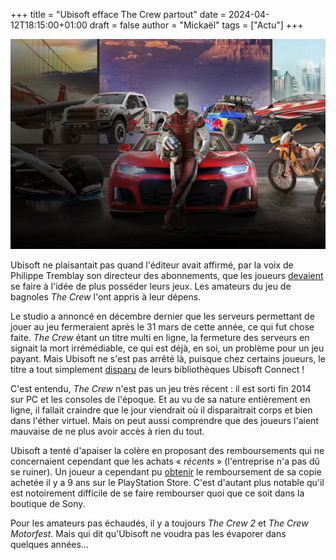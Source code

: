+++
title = "Ubisoft efface The Crew partout"
date = 2024-04-12T18:15:00+01:00
draft = false
author = "Mickaël"
tags = ["Actu"]
+++ 

![The Crew](TheCrew.jpg "")

Ubisoft ne plaisantait pas quand l'éditeur avait affirmé, par la voix de Philippe Tremblay son directeur des abonnements, que les joueurs [devaient](https://www.gamesindustry.biz/the-new-ubisoft-and-getting-gamers-comfortable-with-not-owning-their-games) se faire à l'idée de plus posséder leurs jeux. Les amateurs du jeu de bagnoles *The Crew* l'ont appris à leur dépens.

Le studio a annoncé en décembre dernier que les serveurs permettant de jouer au jeu fermeraient après le 31 mars de cette année, ce qui fut chose faite. *The Crew* étant un titre multi en ligne, la fermeture des serveurs en signait la mort irrémédiable, ce qui est déjà, en soi, un problème pour un jeu payant. Mais Ubisoft ne s'est pas arrêté là, puisque chez certains joueurs, le titre a tout simplement [disparu](https://gamerant.com/the-crew-ubisoft-connect-revoke-access/) de leurs bibliothèques Ubisoft Connect !

C'est entendu, *The Crew* n'est pas un jeu très récent : il est sorti fin 2014 sur PC et les consoles de l'époque. Et au vu de sa nature entièrement en ligne, il fallait craindre que le jour viendrait où il disparaitrait corps et bien dans l'éther virtuel. Mais on peut aussi comprendre que des joueurs l'aient mauvaise de ne plus avoir accès à rien du tout.

Ubisoft a tenté d'apaiser la colère en proposant des remboursements qui ne concernaient cependant que les achats « *récents* » (l'entreprise n'a pas dû se ruiner). Un joueur a cependant pu [obtenir](https://www.reddit.com/r/thecrew2/comments/1bz1eut/i_managed_to_get_a_refund_in_the_crew_1/) le remboursement de sa copie achetée il y a 9 ans sur le PlayStation Store. C'est d'autant plus notable qu'il est notoirement difficile de se faire rembourser quoi que ce soit dans la boutique de Sony.

Pour les amateurs pas échaudés, il y a toujours *The Crew 2* et *The Crew Motorfest*. Mais qui dit qu'Ubisoft ne voudra pas les évaporer dans quelques années…